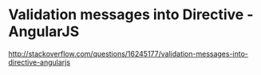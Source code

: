 Validation messages into Directive - AngularJS
===========

http://stackoverflow.com/questions/16245177/validation-messages-into-directive-angularjs
